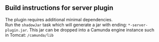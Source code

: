 

## Build instructions for server plugin

The plugin requires additional minimal dependencies.  
Run the `shadowJar` task which will generate a jar with ending: `*-server-plugin.jar`. 
This jar can be dropped into a Camunda engine instance such in Tomcat: `/camunda/lib` 